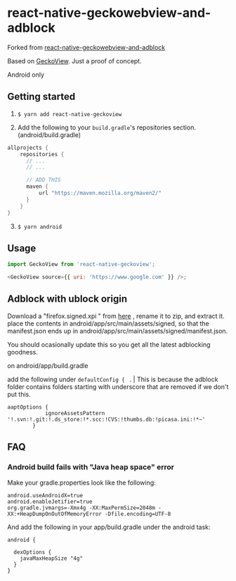 # react-native-geckowebview-and-adblock

Forked from [react-native-geckowebview-and-adblock](https://github.com/sunnylqm/react-native-geckoview)

Based on [GeckoView](https://github.com/mozilla/geckoview). Just a proof of concept.

Android only

## Getting started

1. `$ yarn add react-native-geckoview`  

2. Add the following to your `build.gradle`'s repositories section. (android/build.gradle)

```gradle
allprojects {
    repositories {
      // ...
      // ...

      // ADD THIS
      maven {
          url "https://maven.mozilla.org/maven2/"
      }
    }
}
```

3. `$ yarn android`


## Usage
```javascript
import GeckoView from 'react-native-geckoview';

<GeckoView source={{ uri: 'https://www.google.com' }} />;
```
## Adblock with ublock origin
Download a "firefox.signed.xpi " from [here](https://github.com/gorhill/uBlock/releases) , rename it to zip, and extract it.
place the contents in android/app/src/main/assets/signed, so that the manifest.json ends up in android/app/src/main/assets/signed/manifest.json.

You should ocasionally update this so you get all the latest adblocking goodness.

on android/app/build.gradle

add the following under `defaultConfig { ` .  | This is because the adblock folder contains folders starting with underscore that are removed if we don't put this.
```
aaptOptions {
            ignoreAssetsPattern '!.svn:!.git:!.ds_store:!*.scc:!CVS:!thumbs.db:!picasa.ini:!*~'
        }
```

## FAQ
### Android build fails with "Java heap space" error

Make your gradle.properties look like the following:
```
android.useAndroidX=true
android.enableJetifier=true
org.gradle.jvmargs=-Xmx4g -XX:MaxPermSize=2048m -XX:+HeapDumpOnOutOfMemoryError -Dfile.encoding=UTF-8
```
And add the following in your app/build.gradle under the android task:

```
android {

  dexOptions {
    javaMaxHeapSize "4g"
  }
}  
```
